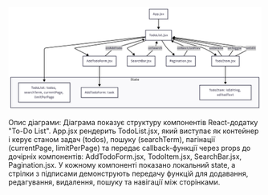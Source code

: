 ![Component Diagram](public/Diagram_Lab_5-6.png)

Опис діаграми: Діаграма показує структуру компонентів React-додатку "To-Do List". App.jsx рендерить TodoList.jsx, який виступає як контейнер і керує станом задач (todos), пошуку (searchTerm), пагінації (currentPage, limitPerPage) та передає callback-функції через props до дочірніх компонентів: AddTodoForm.jsx, TodoItem.jsx, SearchBar.jsx, Pagination.jsx. У кожному компоненті показано локальний state, а стрілки з підписами демонструють передачу функцій для додавання, редагування, видалення, пошуку та навігації між сторінками.